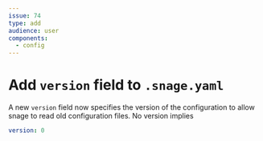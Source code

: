```yaml
---
issue: 74
type: add
audience: user
components:
  - config
---
```

# Add `version` field to `.snage.yaml`

A new `version` field now specifies the version of the configuration to allow
snage to read old configuration files. No version implies
```yaml
version: 0
```
